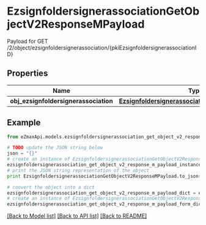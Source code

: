 # EzsignfoldersignerassociationGetObjectV2ResponseMPayload

Payload for GET /2/object/ezsignfoldersignerassociation/{pkiEzsignfoldersignerassociationID}

## Properties

Name | Type | Description | Notes
------------ | ------------- | ------------- | -------------
**obj_ezsignfoldersignerassociation** | [**EzsignfoldersignerassociationResponseCompound**](EzsignfoldersignerassociationResponseCompound.md) |  | 

## Example

```python
from eZmaxApi.models.ezsignfoldersignerassociation_get_object_v2_response_m_payload import EzsignfoldersignerassociationGetObjectV2ResponseMPayload

# TODO update the JSON string below
json = "{}"
# create an instance of EzsignfoldersignerassociationGetObjectV2ResponseMPayload from a JSON string
ezsignfoldersignerassociation_get_object_v2_response_m_payload_instance = EzsignfoldersignerassociationGetObjectV2ResponseMPayload.from_json(json)
# print the JSON string representation of the object
print EzsignfoldersignerassociationGetObjectV2ResponseMPayload.to_json()

# convert the object into a dict
ezsignfoldersignerassociation_get_object_v2_response_m_payload_dict = ezsignfoldersignerassociation_get_object_v2_response_m_payload_instance.to_dict()
# create an instance of EzsignfoldersignerassociationGetObjectV2ResponseMPayload from a dict
ezsignfoldersignerassociation_get_object_v2_response_m_payload_form_dict = ezsignfoldersignerassociation_get_object_v2_response_m_payload.from_dict(ezsignfoldersignerassociation_get_object_v2_response_m_payload_dict)
```
[[Back to Model list]](../README.md#documentation-for-models) [[Back to API list]](../README.md#documentation-for-api-endpoints) [[Back to README]](../README.md)


